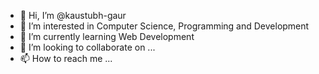- 👋 Hi, I’m @kaustubh-gaur
- 👀 I’m interested in Computer Science, Programming and Development
- 🌱 I’m currently learning Web Development
- 💞️ I’m looking to collaborate on ...
- 📫 How to reach me ...

<!---
kaustubh-gaur/kaustubh-gaur is a ✨ special ✨ repository because its `README.md` (this file) appears on your GitHub profile.
You can click the Preview link to take a look at your changes.
--->
